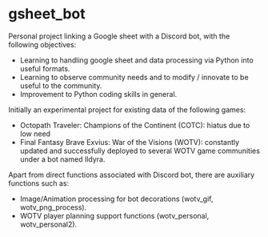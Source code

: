 # gsheet_bot
Personal project linking a Google sheet with a Discord bot, with the following objectives:
- Learning to handling google sheet and data processing via Python into useful formats.
- Learning to observe community needs and to modify / innovate to be useful to the community.
- Improvement to Python coding skills in general.

Initially an experimental project for existing data of the following games:
- Octopath Traveler: Champions of the Continent (COTC): hiatus due to low need
- Final Fantasy Brave Exvius: War of the Visions (WOTV): constantly updated and successfully deployed to several WOTV game communities under a bot named Ildyra.

Apart from direct functions associated with Discord bot, there are auxiliary functions such as:
- Image/Animation processing for bot decorations (wotv_gif, wotv_png_process).
- WOTV player planning support functions (wotv_personal, wotv_personal2).

